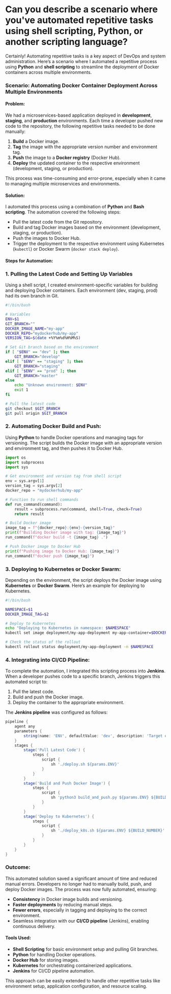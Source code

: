 <h1>Can you describe a scenario where you've automated repetitive tasks using shell scripting, Python, or another scripting language?</h1>

Certainly! Automating repetitive tasks is a key aspect of DevOps and system administration. Here’s a scenario where I automated a repetitive process using **Python** and **shell scripting** to streamline the deployment of Docker containers across multiple environments.

### **Scenario: Automating Docker Container Deployment Across Multiple Environments**

#### **Problem:**
We had a microservices-based application deployed in **development**, **staging**, and **production** environments. Each time a developer pushed new code to the repository, the following repetitive tasks needed to be done manually:
1. **Build** a Docker image.
2. **Tag** the image with the appropriate version number and environment tag.
3. **Push** the image to a **Docker registry** (Docker Hub).
4. **Deploy** the updated container to the respective environment (development, staging, or production).

This process was time-consuming and error-prone, especially when it came to managing multiple microservices and environments.

#### **Solution:**
I automated this process using a combination of **Python** and **Bash scripting**. The automation covered the following steps:
- Pull the latest code from the Git repository.
- Build and tag Docker images based on the environment (development, staging, or production).
- Push the images to Docker Hub.
- Trigger the deployment to the respective environment using Kubernetes (`kubectl`) or Docker Swarm (`docker stack deploy`).

#### **Steps for Automation:**

### **1. Pulling the Latest Code and Setting Up Variables**
Using a shell script, I created environment-specific variables for building and deploying Docker containers. Each environment (dev, staging, prod) had its own branch in Git.

```bash
#!/bin/bash

# Variables
ENV=$1
GIT_BRANCH=""
DOCKER_IMAGE_NAME="my-app"
DOCKER_REPO="mydockerhub/my-app"
VERSION_TAG=$(date +%Y%m%d%H%M%S)

# Set Git branch based on the environment
if [ "$ENV" == "dev" ]; then
    GIT_BRANCH="develop"
elif [ "$ENV" == "staging" ]; then
    GIT_BRANCH="staging"
elif [ "$ENV" == "prod" ]; then
    GIT_BRANCH="master"
else
    echo "Unknown environment: $ENV"
    exit 1
fi

# Pull the latest code
git checkout $GIT_BRANCH
git pull origin $GIT_BRANCH
```

### **2. Automating Docker Build and Push:**
Using **Python** to handle Docker operations and managing tags for versioning. The script builds the Docker image with an appropriate version and environment tag, and then pushes it to Docker Hub.

```python
import os
import subprocess
import sys

# Get environment and version tag from shell script
env = sys.argv[1]
version_tag = sys.argv[2]
docker_repo = "mydockerhub/my-app"

# Function to run shell commands
def run_command(command):
    result = subprocess.run(command, shell=True, check=True)
    return result

# Build Docker image
image_tag = f"{docker_repo}:{env}-{version_tag}"
print(f"Building Docker image with tag: {image_tag}")
run_command(f"docker build -t {image_tag} .")

# Push Docker image to Docker Hub
print(f"Pushing image to Docker Hub: {image_tag}")
run_command(f"docker push {image_tag}")
```

### **3. Deploying to Kubernetes or Docker Swarm:**
Depending on the environment, the script deploys the Docker image using **Kubernetes** or **Docker Swarm**. Here’s an example for deploying to Kubernetes.

```bash
#!/bin/bash

NAMESPACE=$1
DOCKER_IMAGE_TAG=$2

# Deploy to Kubernetes
echo "Deploying to Kubernetes in namespace: $NAMESPACE"
kubectl set image deployment/my-app-deployment my-app-container=$DOCKER_IMAGE_TAG -n $NAMESPACE

# Check the status of the rollout
kubectl rollout status deployment/my-app-deployment -n $NAMESPACE
```

### **4. Integrating into CI/CD Pipeline:**
To complete the automation, I integrated this scripting process into **Jenkins**. When a developer pushes code to a specific branch, Jenkins triggers this automated script to:
1. Pull the latest code.
2. Build and push the Docker image.
3. Deploy the container to the appropriate environment.

The **Jenkins pipeline** was configured as follows:

```groovy
pipeline {
    agent any
    parameters {
        string(name: 'ENV', defaultValue: 'dev', description: 'Target environment (dev, staging, prod)')
    }
    stages {
        stage('Pull Latest Code') {
            steps {
                script {
                    sh './deploy.sh ${params.ENV}'
                }
            }
        }
        stage('Build and Push Docker Image') {
            steps {
                script {
                    sh 'python3 build_and_push.py ${params.ENV} ${BUILD_NUMBER}'
                }
            }
        }
        stage('Deploy to Kubernetes') {
            steps {
                script {
                    sh './deploy_k8s.sh ${params.ENV} ${BUILD_NUMBER}'
                }
            }
        }
    }
}
```

### **Outcome:**
This automated solution saved a significant amount of time and reduced manual errors. Developers no longer had to manually build, push, and deploy Docker images. The process was now fully automated, ensuring:
- **Consistency** in Docker image builds and versioning.
- **Faster deployments** by reducing manual steps.
- **Fewer errors**, especially in tagging and deploying to the correct environment.
- Seamless integration with our **CI/CD pipeline** (Jenkins), enabling continuous delivery.

#### **Tools Used:**
- **Shell Scripting** for basic environment setup and pulling Git branches.
- **Python** for handling Docker operations.
- **Docker Hub** for storing images.
- **Kubernetes** for orchestrating containerized applications.
- **Jenkins** for CI/CD pipeline automation.

This approach can be easily extended to handle other repetitive tasks like environment setup, application configuration, and resource scaling.
